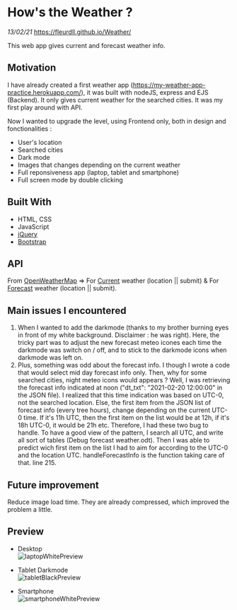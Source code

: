 # How's the Weather ? 
*13/02/21*
https://fleurdll.github.io/Weather/

This web app gives current and forecast weather info.

## Motivation
I have already created a first weather app (https://my-weather-app-practice.herokuapp.com/), it was built with nodeJS, express and EJS (Backend). It only gives current weather for the searched cities. It was my first play around with API.

Now I wanted to upgrade the level, using Frontend only, both in design and fonctionalities :
- User's location
- Searched cities
- Dark mode 
- Images that changes depending on the current weather
- Full reponsiveness app (laptop, tablet and smartphone)
- Full screen mode by double clicking

## Built With
- HTML, CSS
- JavaScript
- [jQuery](https://jquery.com/)
- [Bootstrap](https://getbootstrap.com/)

## API
From [OpenWeatherMap](https://openweathermap.org/) => 
For [Current](https://openweathermap.org/current) weather (location || submit)  &
For [Forecast](https://openweathermap.org/forecast5) weather (location || submit).

## Main issues I encountered 
1. When I wanted to add the darkmode (thanks to my brother burning eyes in front of my white background. Disclaimer : he was right). Here, the tricky part was to adjust the new forecast meteo icones each time the darkmode was switch on / off, and to stick to the darkmode icons when darkmode was left on. 
2. Plus, something was odd about the forecast info. I though I wrote a code that would select mid day forecast info only. Then, why for some searched cities, night meteo icons would appears ?
Well, I was retrieving the forecast info indicated at noon ("dt_txt": "2021-02-20 12:00:00" in the JSON file). I realized that this time indication was based on UTC-0, not the searched location. Else, the first item from the JSON list of forecast info (every tree hours), change depending on the current UTC-0 time. If it's 11h UTC, then the first item on the list would be at 12h, if it's 18h UTC-0, it would be 21h etc. 
Therefore, I had these two bug to handle. To have a good view of the pattern, I search all UTC, and write all sort of tables (Debug forecast weather.odt). Then I was able to predict wich first item on the list I had to aim for according to the UTC-0 and the location UTC. handleForecastInfo is the function taking care of that. line 215.

## Future improvement 
Reduce image load time. They are already compressed, which improved the problem a little.

## Preview
- Desktop <br>
![laptopWhitePreview](https://user-images.githubusercontent.com/75179031/108050975-9c790600-704a-11eb-949e-0ac22489d15c.png)
- Tablet Darkmode <br>
![tabletBlackPreview](https://user-images.githubusercontent.com/75179031/108050980-9daa3300-704a-11eb-9b1c-3feaad3f0277.png)

- Smartphone <br>
![smartphoneWhitePreview](https://user-images.githubusercontent.com/75179031/108050978-9d119c80-704a-11eb-9e69-3e90dec1c737.jpg)
